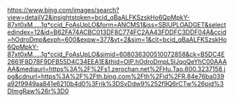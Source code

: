 https://www.bing.com/images/search?view=detailV2&insightstoken=bcid_qBaALFKSzskHo6QpMpkY-87xt0xM.....1g*ccid_FoAsUpLO&form=ANCMS1&iss=SBIUPLOADGET&selectedindex=12&id=B62FA74ACBC013DF8C774FC2AA43FDDFC3DDF04A&ccid=hOdroDmp&exph=600&expw=377&vt=2&sim=1&cit=bcid_qBaALFKSzskHo6QpMpkY-87xt0xM.....1g*ccid_FoAsUpLO&simid=608036300510072858&ck=B5DC4E2661F8D78F9DFB55D4C34EEA1E&thid=OIP.hOdroDmpL5lJqoQeYhC00AAAAA&mediaurl=https%3A%2F%2Fs1.zerochan.net%2FHu.Tao.600.3237158.jpg&cdnurl=https%3A%2F%2Fth.bing.com%2Fth%2Fid%2FR.84e76ba039a92f9949aa841e6210b4d0%3Frik%3DSvDdw9%252f9Q6rCTw%26pid%3DImgRaw%26r%3D0
